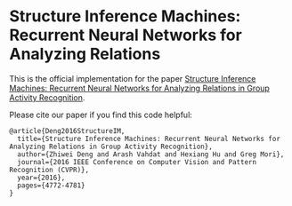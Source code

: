 # Structure Inference Machines: Recurrent Neural Networks for Analyzing Relations 

This is the official implementation for the paper [Structure Inference Machines: Recurrent Neural Networks for Analyzing Relations in Group Activity Recognition](https://arxiv.org/abs/1511.04196).

Please cite our paper if you find this code helpful:

```
@article{Deng2016StructureIM,
  title={Structure Inference Machines: Recurrent Neural Networks for Analyzing Relations in Group Activity Recognition},
  author={Zhiwei Deng and Arash Vahdat and Hexiang Hu and Greg Mori},
  journal={2016 IEEE Conference on Computer Vision and Pattern Recognition (CVPR)},
  year={2016},
  pages={4772-4781}
}
```
